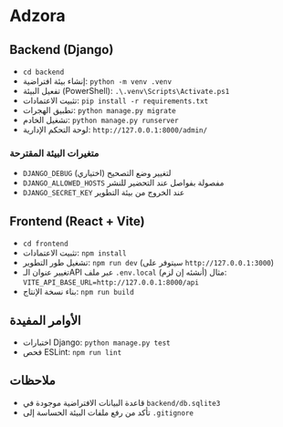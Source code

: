 # Adzora

## Backend (Django)
- `cd backend`
- إنشاء بيئة افتراضية: `python -m venv .venv`
- تفعيل البيئة (PowerShell): `.\.venv\Scripts\Activate.ps1`
- تثبيت الاعتمادات: `pip install -r requirements.txt`
- تطبيق الهجرات: `python manage.py migrate`
- تشغيل الخادم: `python manage.py runserver`
- لوحة التحكم الإدارية: `http://127.0.0.1:8000/admin/`

### متغيرات البيئة المقترحة
- `DJANGO_DEBUG` (اختياري) لتغيير وضع التصحيح
- `DJANGO_ALLOWED_HOSTS` مفصولة بفواصل عند التحضير للنشر
- `DJANGO_SECRET_KEY` عند الخروج من بيئة التطوير

## Frontend (React + Vite)
- `cd frontend`
- تثبيت الاعتمادات: `npm install`
- تشغيل طور التطوير: `npm run dev` (سيتوفر على `http://127.0.0.1:3000`)
- تغيير عنوان الـAPI عبر ملف `.env.local` (أنشئه إن لزم) مثال: `VITE_API_BASE_URL=http://127.0.0.1:8000/api`
- بناء نسخة الإنتاج: `npm run build`

## الأوامر المفيدة
- اختبارات Django: `python manage.py test`
- فحص ESLint: `npm run lint`

## ملاحظات
- قاعدة البيانات الافتراضية موجودة في `backend/db.sqlite3`
- تأكد من رفع ملفات البيئة الحساسة إلى `.gitignore`